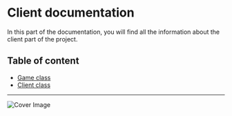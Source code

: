 # Client documentation

In this part of the documentation, you will find all the information about the client part of the project.

## Table of content

- [Game class](./project/codeDocumentation/client/game.md)
- [Client class](./project/codeDocumentation/client/client.md)

---

<img src="_media/Client.drawio.svg" style="width:auto; height:auto;" alt="Cover Image">